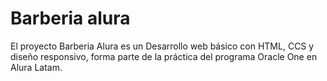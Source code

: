 # Barberia alura
El proyecto Barberia Alura es un Desarrollo web básico con HTML, CCS y diseño responsivo, forma parte de la práctica del programa Oracle One en Alura Latam.
